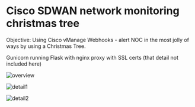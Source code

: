# Cisco SDWAN network monitoring christmas tree #

Objective: Using Cisco vManage Webhooks - alert NOC in the most jolly of ways by using a Christmas Tree.

Gunicorn running Flask with nginx proxy with SSL certs (that detail not included here)

![overview](https://user-images.githubusercontent.com/31857596/207870603-3c4dcc55-4bab-42a3-89f1-02b555274caa.png)

![detail1](https://user-images.githubusercontent.com/31857596/207870715-f9abc73f-bec6-421f-b0d2-2e8e52324bdb.png)

![detail2](https://user-images.githubusercontent.com/31857596/207870726-10c14ab3-a30a-4398-88ad-188939d4a2aa.png)

